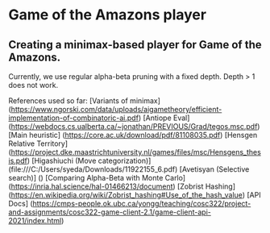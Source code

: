 # Game of the Amazons player

## Creating a minimax-based player for Game of the Amazons.

Currently, we use regular alpha-beta pruning with a fixed depth. Depth > 1 does not work. 

References used so far:
[Variants of minimax] (https://www.ngorski.com/data/uploads/aigametheory/efficient-implementation-of-combinatoric-ai.pdf)
[Antiope Eval] (https://webdocs.cs.ualberta.ca/~jonathan/PREVIOUS/Grad/tegos.msc.pdf)
[Main heuristic] (https://core.ac.uk/download/pdf/81108035.pdf)
[Hensgen Relative Territory] (https://project.dke.maastrichtuniversity.nl/games/files/msc/Hensgens_thesis.pdf)
[Higashiuchi (Move categorization)] (file:///C:/Users/syeda/Downloads/11922155_6.pdf)
[Avetisyan (Selective search)] ()
[Comparing Alpha-Beta with Monte Carlo] (https://inria.hal.science/hal-01466213/document)
[Zobrist Hashing] (https://en.wikipedia.org/wiki/Zobrist_hashing#Use_of_the_hash_value)
[API Docs] (https://cmps-people.ok.ubc.ca/yongg/teaching/cosc322/project-and-assignments/cosc322-game-client-2.1/game-client-api-2021/index.html)

